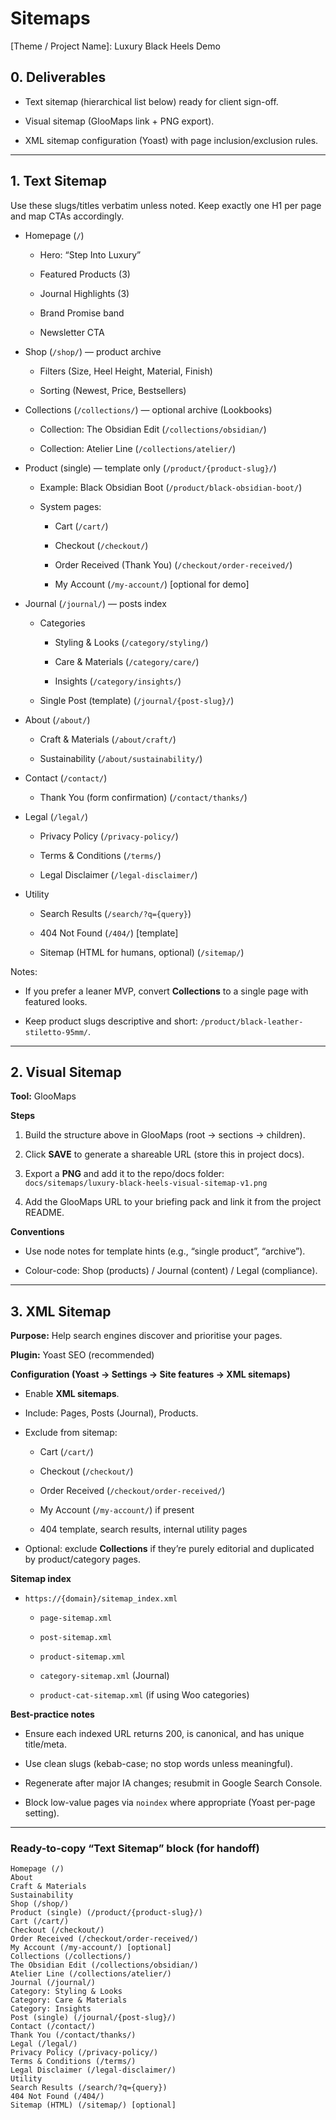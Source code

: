 # **Sitemaps**

\[Theme / Project Name\]: Luxury Black Heels Demo

## **0\. Deliverables**

* Text sitemap (hierarchical list below) ready for client sign-off.

* Visual sitemap (GlooMaps link \+ PNG export).

* XML sitemap configuration (Yoast) with page inclusion/exclusion rules.

---

## **1\. Text Sitemap**

Use these slugs/titles verbatim unless noted. Keep exactly one H1 per page and map CTAs accordingly.

* Homepage (`/`)

  * Hero: “Step Into Luxury”

  * Featured Products (3)

  * Journal Highlights (3)

  * Brand Promise band

  * Newsletter CTA

* Shop (`/shop/`) — product archive

  * Filters (Size, Heel Height, Material, Finish)

  * Sorting (Newest, Price, Bestsellers)

* Collections (`/collections/`) — optional archive (Lookbooks)

  * Collection: The Obsidian Edit (`/collections/obsidian/`)

  * Collection: Atelier Line (`/collections/atelier/`)

* Product (single) — template only (`/product/{product-slug}/`)

  * Example: Black Obsidian Boot (`/product/black-obsidian-boot/`)

  * System pages:

    * Cart (`/cart/`)

    * Checkout (`/checkout/`)

    * Order Received (Thank You) (`/checkout/order-received/`)

    * My Account (`/my-account/`) \[optional for demo\]

* Journal (`/journal/`) — posts index

  * Categories

    * Styling & Looks (`/category/styling/`)

    * Care & Materials (`/category/care/`)

    * Insights (`/category/insights/`)

  * Single Post (template) (`/journal/{post-slug}/`)

* About (`/about/`)

  * Craft & Materials (`/about/craft/`)

  * Sustainability (`/about/sustainability/`)

* Contact (`/contact/`)

  * Thank You (form confirmation) (`/contact/thanks/`)

* Legal (`/legal/`)

  * Privacy Policy (`/privacy-policy/`)

  * Terms & Conditions (`/terms/`)

  * Legal Disclaimer (`/legal-disclaimer/`)

* Utility

  * Search Results (`/search/?q={query}`)

  * 404 Not Found (`/404/`) \[template\]

  * Sitemap (HTML for humans, optional) (`/sitemap/`)

Notes:

* If you prefer a leaner MVP, convert **Collections** to a single page with featured looks.

* Keep product slugs descriptive and short: `/product/black-leather-stiletto-95mm/`.

---

## **2\. Visual Sitemap**

**Tool:** GlooMaps

**Steps**

1. Build the structure above in GlooMaps (root → sections → children).

2. Click **SAVE** to generate a shareable URL (store this in project docs).

3. Export a **PNG** and add it to the repo/docs folder:  
    `docs/sitemaps/luxury-black-heels-visual-sitemap-v1.png`

4. Add the GlooMaps URL to your briefing pack and link it from the project README.

**Conventions**

* Use node notes for template hints (e.g., “single product”, “archive”).

* Colour-code: Shop (products) / Journal (content) / Legal (compliance).

---

## **3\. XML Sitemap**

**Purpose:** Help search engines discover and prioritise your pages.

**Plugin:** Yoast SEO (recommended)

**Configuration (Yoast → Settings → Site features → XML sitemaps)**

* Enable **XML sitemaps**.

* Include: Pages, Posts (Journal), Products.

* Exclude from sitemap:

  * Cart (`/cart/`)

  * Checkout (`/checkout/`)

  * Order Received (`/checkout/order-received/`)

  * My Account (`/my-account/`) if present

  * 404 template, search results, internal utility pages

* Optional: exclude **Collections** if they’re purely editorial and duplicated by product/category pages.

**Sitemap index**

* `https://{domain}/sitemap_index.xml`

  * `page-sitemap.xml`

  * `post-sitemap.xml`

  * `product-sitemap.xml`

  * `category-sitemap.xml` (Journal)

  * `product-cat-sitemap.xml` (if using Woo categories)

**Best-practice notes**

* Ensure each indexed URL returns 200, is canonical, and has unique title/meta.

* Use clean slugs (kebab-case; no stop words unless meaningful).

* Regenerate after major IA changes; resubmit in Google Search Console.

* Block low-value pages via `noindex` where appropriate (Yoast per-page setting).

---

### **Ready-to-copy “Text Sitemap” block (for handoff)**

`Homepage (/)`  
  `About`  
    `Craft & Materials`  
    `Sustainability`  
  `Shop (/shop/)`  
    `Product (single) (/product/{product-slug}/)`  
    `Cart (/cart/)`  
    `Checkout (/checkout/)`  
    `Order Received (/checkout/order-received/)`  
    `My Account (/my-account/) [optional]`  
  `Collections (/collections/)`  
    `The Obsidian Edit (/collections/obsidian/)`  
    `Atelier Line (/collections/atelier/)`  
  `Journal (/journal/)`  
    `Category: Styling & Looks`  
    `Category: Care & Materials`  
    `Category: Insights`  
    `Post (single) (/journal/{post-slug}/)`  
  `Contact (/contact/)`  
    `Thank You (/contact/thanks/)`  
  `Legal (/legal/)`  
    `Privacy Policy (/privacy-policy/)`  
    `Terms & Conditions (/terms/)`  
    `Legal Disclaimer (/legal-disclaimer/)`  
  `Utility`  
    `Search Results (/search/?q={query})`  
    `404 Not Found (/404/)`  
    `Sitemap (HTML) (/sitemap/) [optional]`  

